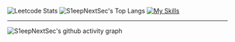 ![Leetcode Stats](https://leetcard.jacoblin.cool/nurtibbar?site=cn&ext=activity)
![S1eepNextSec's Top Langs](https://github-readme-stats.vercel.app/api/top-langs/?username=S1eepNextSec&langs_count=4)
[![My Skills](https://skillicons.dev/icons?i=c,cpp,java,js,spring,react&perline=3)](https://skillicons.dev)
****
![S1eepNextSec's github activity graph](https://github-readme-activity-graph.vercel.app/graph?username=S1eepNextSec&theme=react-dark)

